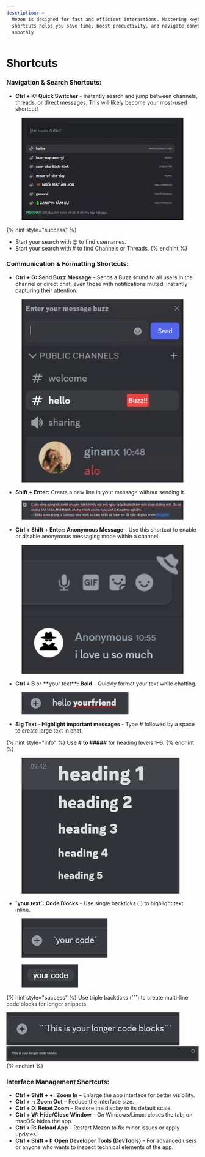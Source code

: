 ```yaml
---
description: >-
  Mezon is designed for fast and efficient interactions. Mastering keyboard
  shortcuts helps you save time, boost productivity, and navigate conversations
  smoothly.
---
```


# Shortcuts

### **Navigation & Search Shortcuts:**

* **Ctrl + K:** **Quick Switcher** - Instantly search and jump between channels, threads, or direct messages. This will likely become your most-used shortcut!

<figure><img src="../.gitbook/assets/image (89).png" alt=""><figcaption></figcaption></figure>

{% hint style="success" %}
* Start your search with @ to find usernames.
* Start your search with # to find Channels or Threads.
{% endhint %}

### **Communication & Formatting Shortcuts:**

* **Ctrl + G:** **Send Buzz Message** – Sends a Buzz sound to all users in the channel or direct chat, even those with notifications muted, instantly capturing their attention.

<figure><img src="../.gitbook/assets/image (91).png" alt=""><figcaption></figcaption></figure>

* **Shift + Enter:** Create a new line in your message without sending it.

<figure><img src="../.gitbook/assets/image (92).png" alt=""><figcaption></figcaption></figure>

* **Ctrl + Shift + Enter:** **Anonymous Message** - Use this shortcut to enable or disable anonymous messaging mode within a channel.

<figure><img src="../.gitbook/assets/image (93).png" alt=""><figcaption></figcaption></figure>

* **Ctrl + B** or **\*\***&#x79;our tex&#x74;**\*\*:** **Bold** – Quickly format your text while chatting.

<figure><img src="../.gitbook/assets/image (90).png" alt=""><figcaption></figcaption></figure>

* **Big Text – Highlight important messages -** Type **#** followed by a space to create large text in chat.

{% hint style="info" %}
Use **# to #####** for heading levels **1–6.**
{% endhint %}

<figure><img src="../.gitbook/assets/image (94).png" alt=""><figcaption></figcaption></figure>

* **\`your text\`: Code Blocks** - Use single backticks (\`) to highlight text inline.

<figure><img src="../.gitbook/assets/image (95).png" alt=""><figcaption></figcaption></figure>

<figure><img src="../.gitbook/assets/image (96).png" alt=""><figcaption></figcaption></figure>

{% hint style="success" %}
Use triple backticks (**\`\`\`**) to create multi-line code blocks for longer snippets.

![](<../.gitbook/assets/image (97).png>) ![](<../.gitbook/assets/image (98).png>)
{% endhint %}

### **Interface Management Shortcuts:**

* **Ctrl + Shift + +:** **Zoom In** – Enlarge the app interface for better visibility.
* **Ctrl + -:** **Zoom Out** – Reduce the interface size.
* **Ctrl + 0:** **Reset Zoom** – Restore the display to its default scale.
* **Ctrl + W:** **Hide/Close Window** – On Windows/Linux: closes the tab; on macOS: hides the app.
* **Ctrl + R:** **Reload App** – Restart Mezon to fix minor issues or apply updates.
* **Ctrl + Shift + I:** **Open Developer Tools (DevTools)** – For advanced users or anyone who wants to inspect technical elements of the app.
